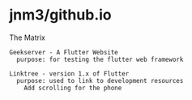 # jnm3/github.io

  The Matrix

    Geekserver - A Flutter Website
      purpose: for testing the flutter web framework
    
    Linktree - version 1.x of Flutter
      purpose: used to link to development resources
        Add scrolling for the phone

